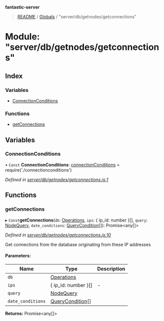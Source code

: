 **fantastic-server**

> [README](../README.md) / [Globals](../globals.md) / "server/db/getnodes/getconnections"

# Module: "server/db/getnodes/getconnections"

## Index

### Variables

* [ConnectionConditions](_server_db_getnodes_getconnections_.md#connectionconditions)

### Functions

* [getConnections](_server_db_getnodes_getconnections_.md#getconnections)

## Variables

### ConnectionConditions

• `Const` **ConnectionConditions**: [connectionConditions](_server_db_getnodes_connectionconditions_.md#connectionconditions) = require('./connectionconditions')

*Defined in [server/db/getnodes/getconnections.js:1](https://github.com/besimorhino/project-fantastic/blob/af5d0de/server/db/getnodes/getconnections.js#L1)*

## Functions

### getConnections

▸ `Const`**getConnections**(`db`: [Operations](_packages_fantastic_utils_db_types_d_.md#operations), `ips`: { ip_id: number  }[], `query`: [NodeQuery](_server_db_types_d_.md#nodequery), `date_conditions`: [QueryCondition](_packages_fantastic_utils_db_types_d_.md#querycondition)[]): Promise\<any[]>

*Defined in [server/db/getnodes/getconnections.js:10](https://github.com/besimorhino/project-fantastic/blob/af5d0de/server/db/getnodes/getconnections.js#L10)*

Get connections from the database originating from these IP addresses

#### Parameters:

Name | Type | Description |
------ | ------ | ------ |
`db` | [Operations](_packages_fantastic_utils_db_types_d_.md#operations) |  |
`ips` | { ip_id: number  }[] | - |
`query` | [NodeQuery](_server_db_types_d_.md#nodequery) |  |
`date_conditions` | [QueryCondition](_packages_fantastic_utils_db_types_d_.md#querycondition)[] |   |

**Returns:** Promise\<any[]>
